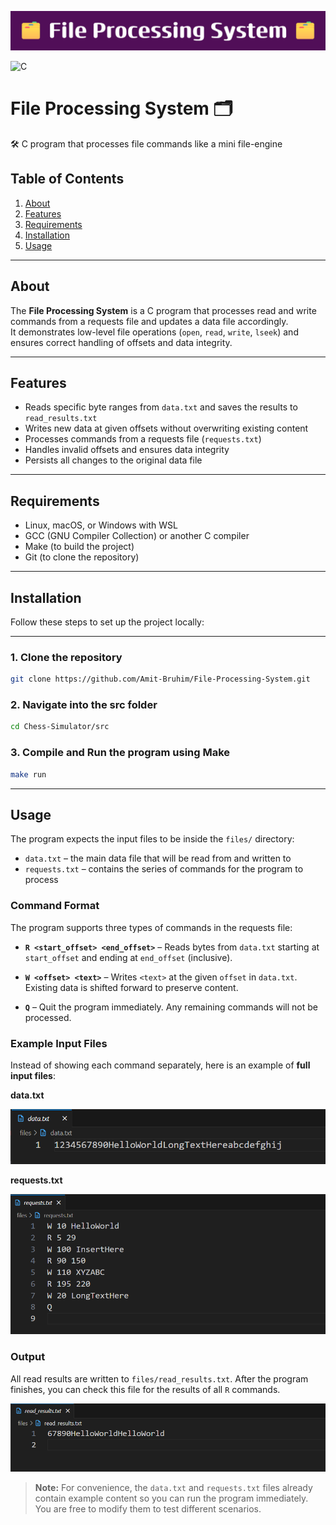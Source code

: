 
![Banner](images/banner.png)

![C](https://img.shields.io/badge/language-C-blue)

# File Processing System 🗂️  

🛠️ C program that processes file commands like a mini file-engine

## Table of Contents  

1. [About](#about)  
2. [Features](#features)  
3. [Requirements](#requirements)  
4. [Installation](#installation)  
5. [Usage](#usage)  

---

## About

The **File Processing System** is a C program that processes read and write commands from a requests file and updates a data file accordingly.  
It demonstrates low-level file operations (`open`, `read`, `write`, `lseek`) and ensures correct handling of offsets and data integrity.

---

## Features

- Reads specific byte ranges from `data.txt` and saves the results to `read_results.txt`  
- Writes new data at given offsets without overwriting existing content  
- Processes commands from a requests file (`requests.txt`)  
- Handles invalid offsets and ensures data integrity  
- Persists all changes to the original data file

---

## Requirements

- Linux, macOS, or Windows with WSL  
- GCC (GNU Compiler Collection) or another C compiler  
- Make (to build the project)  
- Git (to clone the repository)  

---

## Installation

Follow these steps to set up the project locally:

---

### 1. Clone the repository
```bash
git clone https://github.com/Amit-Bruhim/File-Processing-System.git
```
### 2. Navigate into the src folder
```bash
cd Chess-Simulator/src
```

### 3. Compile and Run the program using Make
```bash
make run
```

---

## Usage

The program expects the input files to be inside the `files/` directory:

- `data.txt` – the main data file that will be read from and written to  
- `requests.txt` – contains the series of commands for the program to process  

### Command Format

The program supports three types of commands in the requests file:

- **`R <start_offset> <end_offset>`** – Reads bytes from `data.txt` starting at `start_offset` and ending at `end_offset` (inclusive).  

- **`W <offset> <text>`** – Writes `<text>` at the given `offset` in `data.txt`. Existing data is shifted forward to preserve content.  

- **`Q`** – Quit the program immediately. Any remaining commands will not be processed.  

### Example Input Files

Instead of showing each command separately, here is an example of **full input files**:

**data.txt**  

![Data Example](images/data_example.png)

**requests.txt**
  
![Requests Example](images/requests_example.png)

### Output

All read results are written to `files/read_results.txt`. After the program finishes, you can check this file for the results of all `R` commands.  

![Read Results Example](images/read_results_output.png)

> **Note:** For convenience, the `data.txt` and `requests.txt` files already contain example content so you can run the program immediately. You are free to modify them to test different scenarios.

